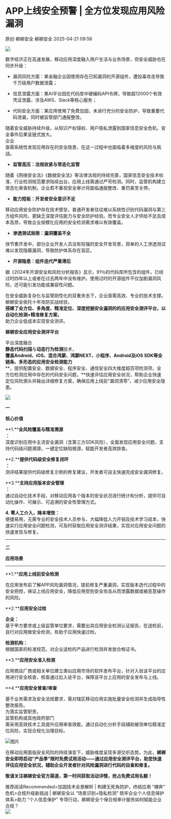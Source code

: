 #  APP上线安全预警 | 全方位发现应用风险漏洞   
原创 梆梆安全  梆梆安全   2025-04-21 09:56  
  
![](https://mmbiz.qpic.cn/mmbiz_gif/YpfGdibD1mRlEhUENIEoRKT24icXeO3JJwibGtsO8Joic50gqlSvLmCHJreMjPSJ65ya8RqWGTpurGMxXM3xJN7faQ/640?wx_fmt=gif&wxfrom=5&wx_lazy=1&tp=webp "")  
  
数字经济正在高速发展，移动应用深度融入用户生活与业务场景，但安全威胁也在同步升级：  
- 漏洞风险方面：某金融企业因使用存在已知漏洞的开源组件，遭投毒攻击导致千万级用户数据泄露；  
  
- 信息泄露方面：某AI平台因在代码库中硬编码API令牌，导致超12000个有效凭证泄露，涉及AWS、Slack等核心服务；  
  
- 代码安全方面：某应用使用了免费加固，未进行充分的安全防护，导致重要代码泄漏，同时被监管部门通报整改。  
  
  
随着安全威胁持续升级，从知识产权侵权、用户隐私泄露到国家信息安全危机，安全事件后果呈链式放大。  
企业  
亟需系统性发现应用存在的安全隐患，在这一过程中也面临着多维度的风险与挑战。  
- **监管高压：法规收紧与常态化监管**  
  
随着《网络安全法》《数据安全法》等法律法规的持续完善，国家信息安全技术标准、行业检测规范要求陆续出台，应用上线需通过严苛检测。同时，监管机构建立常态化审查机制，企业若不重视安全审计将面临通报整改、重罚甚至关停。  
- **能力短板：开发者安全意识不足**  
  
移动应用安全防护存在技术壁垒，普通开发者往往难以系统性识别代码漏洞与第三方组件风险，更缺乏深度评估能力与安全防护经验。而专业安全人才供给不足且成本高昂，导致企业规模化应用的安全检测需求难以有效覆盖。  
- **渗透测试局限：漏洞覆盖不全**  
  
快节奏开发中，部分企业开发人员没有较强的安全开发背景，简单的人工渗透测试难以发现隐蔽漏洞，导致防护体系存在盲区。  
- **开源隐患：组件迭代严重滞后**  
  
据《2024年开源安全和风险分析报告》显示，91％的代码库所包含的组件，已经过时四年以上或者在过去两年中没有维护。使用过时的开源组件不仅加剧漏洞风险，还可能引发功能或兼容性问题。  
  
  
在安全威胁复杂化与监管刚性化的双重夹击下，企业亟需高效、专业的技术支撑。梆梆安全依托十年攻防实战经验，  
**搭建了全方位、多角度、精准定位、深度挖掘安全漏洞的的应用安全测评平台，以自动化检测+精准修复方案，**  
助力企业低成本实现安全测评。  
  
  
  
  
  
  
**梆梆安全应用安全测评平台**  
  
  
  
  
平台深度融合  
**静态代码扫描**与**动态行为检测**技术，  
**覆盖Android、iOS、混合鸿蒙、鸿蒙NEXT、小程序、Android及iOS SDK等全链条、多形态的应用安全检测能力**  
**，提供配置安全、数据安全、程序安全、通信安全四大维度超百项检测项，全方位检测应用中存在的代码安全问题，**快速评估应用安全状况，帮助企业快速定位风险源头并输出详细修复方案，确保应用上线前“漏洞清零”，减少应用安全隐患。  
  
![](https://mmbiz.qpic.cn/mmbiz_png/YpfGdibD1mRnuCLKWFXFiaAHjgg8uKOBLcMibPVSTgByaUicE3Bn8J7uFnKvgU37mnw4SzMNao7x14U88gIsXFKyVQ/640?wx_fmt=png&from=appmsg "")  
  
**一**  
  
**核心价值**  
  
  
**1.****全风险覆盖与精准溯源**  
**：**  
深度识别应用中主流安全漏洞（含第三方SDK风险），全面发现应用安全问题，支持代码级问题溯源，一键定位缺陷根源，赋能开发者高效排查。  
  
  
  
  
  
  
  
**2.****提供代码级安全修复闭环**  
**：**  
测评结果提供代码级修复示例的修复建议，开发者可自主快速完成安全漏洞修复。  
  
  
  
  
  
  
**3.****支持应用版本安全管理**  
**：**  
通过自动化技术手段，对移动应用各个版本的安全状况进行统计和分析，提供可自动化操作、可展示、可追溯的安全性管理方式。  
  
**4. 零人工介入，降本增效：**  
便捷易用，无需专业的安全技术人员参与，大幅降低人力开销及技术学习成本，快速实行应用安全问题检测，可及时获取应用安全测评结果，实现对应用安全问题的快速发现与修复。  
  
  
  
  
****  
**二**  
  
**应用场景**  
  
  
****  
**1.****应用上线前安全检测**  
  
  
在应用发布前了解APP风险漏洞情况，提前修复严重漏洞，实现版本选代过程中的安全把控，保证上线应用安全，降低应用受到安全攻击从而泄露数据或被恶意操作的风险。  
  
**2.****应用安全过检**  
  
**企业：**  
基于甲方要求或上级监管单位要求，需要出具应用安全检测认证报告，在送检前，自行对应用做安全检测，有助于应用快速过检。  
  
**检测机构：**  
根据国家的标准规范，对企业送检的产品进行检测并发放合格证书。  
  
**3.****应用安全准入检测**  
  
  
应用商店厂商或相关单位建立类似应用市场的软件发布平台，针对入驻该平台的应用进行安全核查，核查通过后入驻平台，保障该平台上应用的安全发布与上线。  
  
**4.****应用安全普查/审查**  
  
  
基于业务需求及安全法规要求，需对辖区移动应用实施批量安全检测并生成指导性整改报告。  
为落实监管职责，  
监管机构或其他政府部门  
需采用高效技术工具提升应用审查效能，通过自动化分析手段辅助被测单位精准定位风险，实现合规化治理目标。  
  
![图片](https://mmbiz.qpic.cn/mmbiz_png/YpfGdibD1mRnbdum7MFpicgvt5icVaX0Jsibv11OCV3XwPgBjNJPTfcBsJrRqib8tnyyw5ky47KugPBNxoGVH449s7Q/640?wx_fmt=other&wxfrom=5&wx_lazy=1&wx_co=1&tp=webp "")  
  
在移动应用面临安全风险的持续演变下，威胁维度呈现多源交织态势。为此，**梆梆安全即将启动“产品季”限时免费试用活动——通过应用安全测评平台，助您快速评估应用安全状况，辅助企业开发者针对风险漏洞进行代码的自查和修复。**  
  
**敬请关注梆梆安全官方渠道，第一时间获取活动详情，抢占免费试用名额！**  
  
  
  
  
  
  
  
推荐阅读Recommended>加固技术全景解析 | 构建无死角防护，终结应用 “裸奔” 危机>合规升级新挑战 | 梆梆安全以 “场景识别+隐私检测” 筑牢企业个人信息保护体系>助力 “个人信息保护” 专项行动，梆梆安全个保合规审计服务如何赋能企业合规？  
![](https://mmbiz.qpic.cn/mmbiz_png/YpfGdibD1mRnDY5407c6UFGMlacqbuQrzVRU5sgjicTxqFdSDRLzgbfM5BibmVpNibL7Wlia0630UxgBIGaX18IJzqQ/640?wx_fmt=other&wxfrom=5&wx_lazy=1&wx_co=1&tp=webp "")  
  
